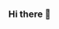 ### Hi there 👋

<!--
**willzer0/willzer0** is a ✨ _special_ ✨ repository because its `README.md` (this file) appears on your GitHub profile.

Here are some ideas to get you started:
Hello my name is William Goeyana
- 🔭 I’m currently working on ...
- 🌱 I’m currently learning Javascript
- 👯 I’m looking to collaborate on ...
- 🤔 I’m looking for help with my partner Richard and Andreas
- 💬 Ask me about coding and party
- 📫 How to reach me: u can whatsapp me on 081915217271 this is my number
- 😄 Pronouns: ...
- ⚡ Fun fact: i have panic attack 
-->
